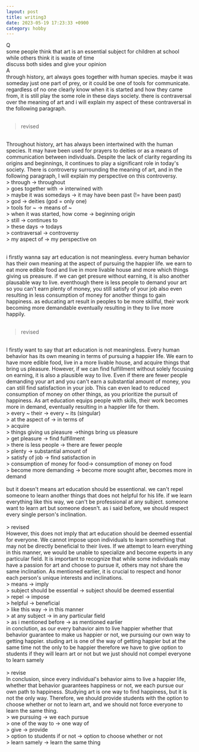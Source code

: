 ```yaml
---
layout: post
title: writing3
date: 2023-05-19 17:23:33 +0900
category: hobby
---
```

Q
<br/>
some people think that art is an essential subject for children at school while others think it is waste of time
<br/>
discuss both sides and give your opinion
<br/>
A
<br/>
through history, art always goes together with human species. maybe it was someday just one part of prey, or it could be one of tools for communicate. regardless of no one clearly know when it is started and how they came from, it is still play the some role in these days society. there is contraversal over the meaning of art and i will explain my aspect of these contraversal in the following paragraph.
<br/>
<br/>
> revised

<br/>
Throughout history, art has always been intertwined with the human species. It may have been used for prayers to deities or as a means of communication between individuals. Despite the lack of clarity regarding its origins and beginnings, it continues to play a significant role in today's society. There is controversy surrounding the meaning of art, and in the following paragraph, I will explain my perspective on this controversy.
<br/>
> through -> throughout
<br/>
> goes together with -> interwined with
<br/>
> maybe it was somedays -> it may have been past (!= have been past)
<br/>
> god -> deities (god = only one)
<br/>
> tools for ~ -> means of ~
<br/>
> when it was started, how come -> beginning origin
<br/>
> still -> continues to
<br/>
> these days -> todays
<br/>
> contraversal -> controversy
<br/>
> my aspect of -> my perspective on

<br/>
<br/>

i firstly wanna say art education is not meaningless. every human behavior has their own meaning at the aspect of pursuing the happier life. we earn to eat more edible food and live in more livable house and more which things giving us preasure. if we can get presure without earning, it is also another plausable way to live. eventhough there is less people to demand your art so you can't earn plenty of money, you still satisfy of your job also even resulting in less consumption of money for another things to gain happiness. as educating art result in peoples to be more skillful, their work becoming more demandable eventually resulting in they to live more happily.
<br/>
<br/>
> revised

<br/>
I firstly want to say that art education is not meaningless. Every human behavior has its own meaning in terms of pursuing a happier life. We earn to have more edible food, live in a more livable house, and acquire things that bring us pleasure. However, if we can find fulfillment without solely focusing on earning, it is also a plausible way to live. Even if there are fewer people demanding your art and you can't earn a substantial amount of money, you can still find satisfaction in your job. This can even lead to reduced consumption of money on other things, as you prioritize the pursuit of happiness. As art education equips people with skills, their work becomes more in demand, eventually resulting in a happier life for them.
<br/>
> every ~ their -> every ~ its (singular)
<br/>
> at the aspect of -> in terms of
<br/>
> acquire
<br/>
> things giving us pleasure ->things bring us pleasure
<br/>
> get pleasure -> find fulfillment
<br/>
> there is less people -> there are fewer people
<br/>
> plenty -> substantial amount of
<br/>
> satisfy of job -> find satisfaction in
<br/>
> consumption of money for food-> consumption of money on food
<br/>
> become more demanding -> become more sought after, becomes more in demand

<br/>
<br/>
but it doesn't means art education should be essentional. we can't repel someone to learn another things that does not helpful for his life. if we learn everything like this way, we can't be professional at any subject. someone want to learn art but someone doesn't. as i said before, we should respect every single person's inclination.
<br/>
<br/>
> revised

<br/>
However, this does not imply that art education should be deemed essential for everyone. We cannot impose upon individuals to learn something that may not be directly beneficial to their lives. If we attempt to learn everything in this manner, we would be unable to specialize and become experts in any particular field. It is important to recognize that while some individuals may have a passion for art and choose to pursue it, others may not share the same inclination. As mentioned earlier, it is crucial to respect and honor each person's unique interests and inclinations.
<br/>
> means -> imply
<br/>
> subject should be essential -> subject should be deemed essential 
<br/>
> repel -> impose
<br/>
> helpful -> beneficial
<br/>
> like this way -> in this manner
<br/>
> at any subject -> in any particular field
<br/>
> as i mentioned before -> as mentioned earlier

<br/>
in conclution, as our every bahavior aim to live happier whether that behavior guarantee to make us happier or not, we pursuing our own way to getting happier. studing art is one of the way of getting happier but at the same time not the only to be happier therefore we have to give option to students if they will learn art or not but we just should not compel everyone to learn samely
<br/>
<br/>
> revise

<br/>
In conclusion, since every individual's behavior aims to live a happier life, whether that behavior guarantees happiness or not, we each pursue our own path to happiness. Studying art is one way to find happiness, but it is not the only way. Therefore, we should provide students with the option to choose whether or not to learn art, and we should not force everyone to learn the same thing.
<br/>
> we pursuing -> we each pursue
<br/>
> one of the way to -> one way of
<br/>
> give -> provide
<br/>
> option to students if or not -> option to choose whether or not
<br/>
> learn samely -> learn the same thing